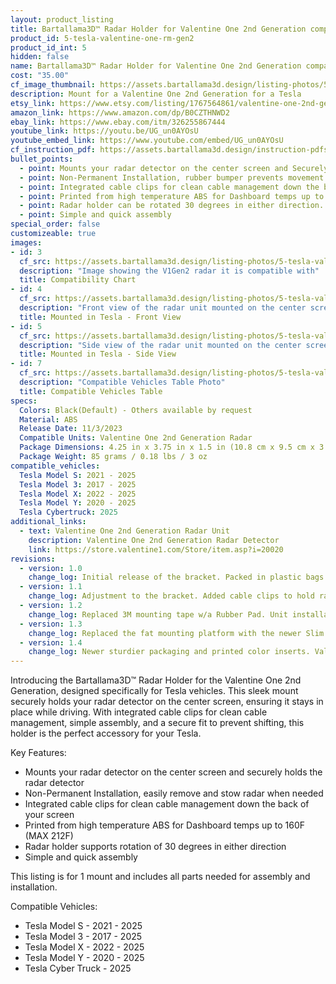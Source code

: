 ```yaml
---
layout: product_listing
title: Bartallama3D™ Radar Holder for Valentine One 2nd Generation compatible with Tesla Vehicles
product_id: 5-tesla-valentine-one-rm-gen2
product_id_int: 5
hidden: false
name: Bartallama3D™ Radar Holder for Valentine One 2nd Generation compatible with Tesla Vehicles
cost: "35.00"
cf_image_thumbnail: https://assets.bartallama3d.design/listing-photos/5-tesla-valentine-one-rm-gen2/0.jpg
description: Mount for a Valentine One 2nd Generation for a Tesla
etsy_link: https://www.etsy.com/listing/1767564861/valentine-one-2nd-generation-tesla-radar
amazon_link: https://www.amazon.com/dp/B0CZTHNWD2
ebay_link: https://www.ebay.com/itm/326255867444
youtube_link: https://youtu.be/UG_un0AYOsU
youtube_embed_link: https://www.youtube.com/embed/UG_un0AYOsU
cf_instruction_pdf: https://assets.bartallama3d.design/instruction-pdfs/Bartallama3D-Radar-Holder-Assembly-Instructions.pdf
bullet_points:
  - point: Mounts your radar detector on the center screen and Securely holds the radar detector
  - point: Non-Permanent Installation, rubber bumper prevents movement and enables easy removal for storage
  - point: Integrated cable clips for clean cable management down the back of your screen
  - point: Printed from high temperature ABS for Dashboard temps up to 160F (MAX 212F)
  - point: Radar holder can be rotated 30 degrees in either direction. 
  - point: Simple and quick assembly
special_order: false
customizeable: true
images:
- id: 3
  cf_src: https://assets.bartallama3d.design/listing-photos/5-tesla-valentine-one-rm-gen2/3.jpg
  description: "Image showing the V1Gen2 radar it is compatible with"
  title: Compatibility Chart
- id: 4
  cf_src: https://assets.bartallama3d.design/listing-photos/5-tesla-valentine-one-rm-gen2/4.jpg
  description: "Front view of the radar unit mounted on the center screen of a Tesla"
  title: Mounted in Tesla - Front View
- id: 5
  cf_src: https://assets.bartallama3d.design/listing-photos/5-tesla-valentine-one-rm-gen2/5.jpg
  description: "Side view of the radar unit mounted on the center screen of a Tesla"
  title: Mounted in Tesla - Side View
- id: 7
  cf_src: https://assets.bartallama3d.design/listing-photos/5-tesla-valentine-one-rm-gen2/Compatible-Vehicles-Table.jpg
  description: "Compatible Vehicles Table Photo"
  title: Compatible Vehicles Table
specs:
  Colors: Black(Default) - Others available by request 
  Material: ABS
  Release Date: 11/3/2023
  Compatible Units: Valentine One 2nd Generation Radar
  Package Dimensions: 4.25 in x 3.75 in x 1.5 in (10.8 cm x 9.5 cm x 3.8cm) [HxWxD]
  Package Weight: 85 grams / 0.18 lbs / 3 oz
compatible_vehicles:
  Tesla Model S: 2021 - 2025
  Tesla Model 3: 2017 - 2025
  Tesla Model X: 2022 - 2025
  Tesla Model Y: 2020 - 2025
  Tesla Cybertruck: 2025
additional_links:
  - text: Valentine One 2nd Generation Radar Unit
    description: Valentine One 2nd Generation Radar Detector
    link: https://store.valentine1.com/Store/item.asp?i=20020
revisions:
  - version: 1.0
    change_log: Initial release of the bracket. Packed in plastic bags. 
  - version: 1.1
    change_log: Adjustment to the bracket. Added cable clips to hold radar power cables down the back of the screen. Packaged in cardboard boxes with all required parts.
  - version: 1.2
    change_log: Replaced 3M mounting tape w/a Rubber Pad. Unit installation is no longer permanent and allows for easy stowage of the radar unit. Same great grip as before and does not move while driving. Updated Box to be stronger and better looking w/branding. 
  - version: 1.3
    change_log: Replaced the fat mounting platform with the newer Slim platform found on most other radars. This enhances the aesthetic on the Tesla screen and makes the entire radar looker smaller/slimmer. 
  - version: 1.4
    change_log: Newer sturdier packaging and printed color inserts. Valentine One Gen2 holder has been changed to an Insert/Glove type holder from a tray type holder making the part stronger. The part also has light texture applied to surface to enhance visual appeal, features a satisfying click when inserting the radar unit into the holder, and also supports rotation up to 30 degrees in either direction to support Model S/X vehicles along with custom modded screens that have a tilt attachment added. 
---
```


Introducing the Bartallama3D™ Radar Holder for the Valentine One 2nd Generation, designed specifically for Tesla vehicles. This sleek mount securely holds your radar detector on the center screen, ensuring it stays in place while driving. With integrated cable clips for clean cable management, simple assembly, and a secure fit to prevent shifting, this holder is the perfect accessory for your Tesla.

Key Features:
- Mounts your radar detector on the center screen and securely holds the radar detector
- Non-Permanent Installation, easily remove and stow radar when needed
- Integrated cable clips for clean cable management down the back of your screen
- Printed from high temperature ABS for Dashboard temps up to 160F (MAX 212F)
- Radar holder supports rotation of 30 degrees in either direction
- Simple and quick assembly

This listing is for 1 mount and includes all parts needed for assembly and installation.

Compatible Vehicles:
- Tesla Model S - 2021 - 2025
- Tesla Model 3 - 2017 - 2025
- Tesla Model X - 2022 - 2025
- Tesla Model Y - 2020 - 2025
- Tesla Cyber Truck - 2025
